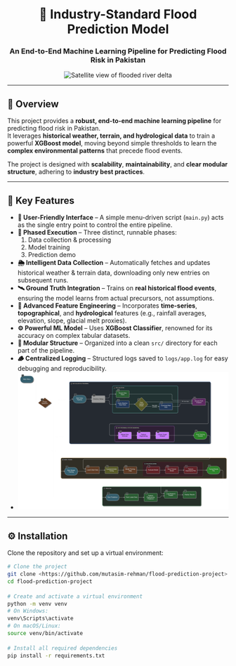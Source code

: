 <h1 align="center">🌊 Industry-Standard Flood Prediction Model</h1>
<h3 align="center">An End-to-End Machine Learning Pipeline for Predicting Flood Risk in Pakistan</h3>

<p align="center">
  <img src="https://upload.wikimedia.org/wikipedia/commons/2/29/2022_Pakistan_Floods_Satellite_Image.jpg" width="700" alt="Satellite view of flooded river delta">
</p>

---

## 📘 Overview
This project provides a **robust, end-to-end machine learning pipeline** for predicting flood risk in Pakistan.  
It leverages **historical weather, terrain, and hydrological data** to train a powerful **XGBoost model**, moving beyond simple thresholds to learn the **complex environmental patterns** that precede flood events.  

The project is designed with **scalability**, **maintainability**, and **clear modular structure**, adhering to **industry best practices**.

---

## 🚀 Key Features

- **🧭 User-Friendly Interface** – A simple menu-driven script (`main.py`) acts as the single entry point to control the entire pipeline.  
- **📑 Phased Execution** – Three distinct, runnable phases:  
  1. Data collection & processing  
  2. Model training  
  3. Prediction demo  
- **🌦 Intelligent Data Collection** – Automatically fetches and updates historical weather & terrain data, downloading only new entries on subsequent runs.  
- **🛰 Ground Truth Integration** – Trains on **real historical flood events**, ensuring the model learns from actual precursors, not assumptions.  
- **🧮 Advanced Feature Engineering** – Incorporates **time-series**, **topographical**, and **hydrological** features (e.g., rainfall averages, elevation, slope, glacial melt proxies).  
- **⚙️ Powerful ML Model** – Uses **XGBoost Classifier**, renowned for its accuracy on complex tabular datasets.  
- **📁 Modular Structure** – Organized into a clean `src/` directory for each part of the pipeline.  
- **🪵 Centralized Logging** – Structured logs saved to `logs/app.log` for easy debugging and reproducibility.
- ![UML Diagram](class_diagram_fda.png)


---

## ⚙️ Installation

Clone the repository and set up a virtual environment:

```bash
# Clone the project
git clone <https://github.com/mutasim-rehman/flood-prediction-project>
cd flood-prediction-project

# Create and activate a virtual environment
python -m venv venv
# On Windows:
venv\Scripts\activate
# On macOS/Linux:
source venv/bin/activate

# Install all required dependencies
pip install -r requirements.txt
